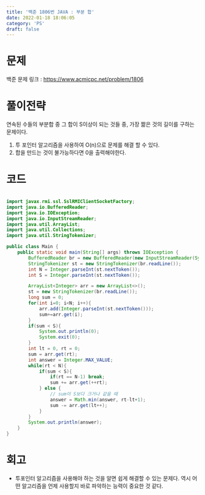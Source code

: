 ```yaml
---
title: '백준 1806번 JAVA : 부분 합'
date: 2022-01-18 18:06:05
category: 'PS'
draft: false
---
```


# 문제

백준 문제 링크 : https://www.acmicpc.net/problem/1806

# 풀이전략

연속된 수들의 부분합 중 그 합이 S이상이 되는 것들 중, 가장 짦은 것의 길이를 구하는 문제이다.

1. 투 포인터 알고리즘을 사용하여 O(n)으로 문제를 해결 할 수 있다.
2. 합을 만드는 것이 불가능하다면 0을 출력해야한다.

# 코드

```java

import javax.rmi.ssl.SslRMIClientSocketFactory;
import java.io.BufferedReader;
import java.io.IOException;
import java.io.InputStreamReader;
import java.util.ArrayList;
import java.util.Collections;
import java.util.StringTokenizer;

public class Main {
    public static void main(String[] args) throws IOException {
        BufferedReader br = new BufferedReader(new InputStreamReader(System.in));
        StringTokenizer st = new StringTokenizer(br.readLine());
        int N = Integer.parseInt(st.nextToken());
        int S = Integer.parseInt(st.nextToken());

        ArrayList<Integer> arr = new ArrayList<>();
        st = new StringTokenizer(br.readLine());
        long sum = 0;
        for(int i=0; i<N; i++){
            arr.add(Integer.parseInt(st.nextToken()));
            sum+=arr.get(i);
        }
        if(sum < S){
            System.out.println(0);
            System.exit(0);
        }
        int lt = 0, rt = 0;
        sum = arr.get(rt);
        int answer = Integer.MAX_VALUE;
        while(rt < N){
            if(sum < S){
                if(rt == N-1) break;
                sum += arr.get(++rt);
            } else {
                // sum이 S보다 크거나 같을 때
                answer = Math.min(answer, rt-lt+1);
                sum -= arr.get(lt++);
            }
        }
        System.out.println(answer);
    }
}


```

# 회고

- 투포인터 알고리즘을 사용해야 하는 것을 알면 쉽게 해결할 수 있는 문제다. 역시 어떤 알고리즘을 언제 사용할지 바로 파악하는 능력이 중요한 것 같다.
